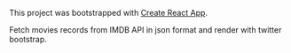 This project was bootstrapped with [Create React App](https://github.com/facebook/create-react-app).

Fetch movies records from IMDB API in json format and render with twitter bootstrap.